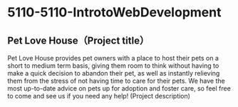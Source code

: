 # 5110-5110-IntrotoWebDevelopment
## Pet Love House（Project title）

Pet Love House provides pet owners with a place to host their pets on a short to medium term basis, giving them room to think without having to make a quick decision to abandon their pet, as well as instantly relieving them from the stress of not having time to care for their pets.
We have the most up-to-date advice on pets up for adoption and foster care, so feel free to come and see us if you need any help! (Project description)
